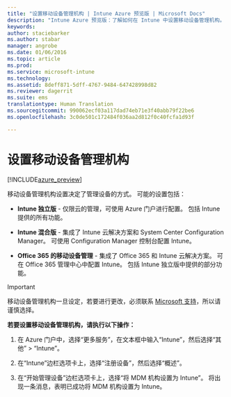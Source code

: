 ```yaml
---
title: "设置移动设备管理机构 | Intune Azure 预览版 | Microsoft Docs"
description: "Intune Azure 预览版：了解如何在 Intune 中设置移动设备管理机构。 "
keywords: 
author: staciebarker
ms.author: stabar
manager: angrobe
ms.date: 01/06/2016
ms.topic: article
ms.prod: 
ms.service: microsoft-intune
ms.technology: 
ms.assetid: 8deff871-5dff-4767-9484-647428998d82
ms.reviewer: dagerrit
ms.suite: ems
translationtype: Human Translation
ms.sourcegitcommit: 990062ecf03a117dad74eb71e3f40abb79f22be6
ms.openlocfilehash: 3c0de501c172484f036aa2d812f0c40fcfa1d93f

---
```


# <a name="set-the-mobile-device-management-authority"></a>设置移动设备管理机构 

[!INCLUDE[azure_preview](../includes/azure_preview.md)]

移动设备管理机构设置决定了管理设备的方式。 可能的设置包括：

- **Intune 独立版** - 仅限云的管理，可使用 Azure 门户进行配置。 包括 Intune 提供的所有功能。

- **Intune 混合版** - 集成了 Intune 云解决方案和 System Center Configuration Manager。 可使用 Configuration Manager 控制台配置 Intune。

- **Office 365 的移动设备管理** - 集成了 Office 365 和 Intune 云解决方案。 可在 Office 365 管理中心中配置 Intune。 包括 Intune 独立版中提供的部分功能。

>[!IMPORTANT]
>移动设备管理机构一旦设定，若要进行更改，必须联系 [Microsoft 支持](https://docs.microsoft.com/intune/troubleshoot/how-to-get-support-for-microsoft-intune)，所以请谨慎选择。

**若要设置移动设备管理机构，请执行以下操作：**

1. 在 Azure 门户中，选择“更多服务”，在文本框中输入“Intune”，然后选择“其他” > “Intune”。

2. 在“Intune”边栏选项卡上，选择“注册设备”，然后选择“概述”。

3. 在“开始管理设备”边栏选项卡上，选择“将 MDM 机构设置为 Intune”。 将出现一条消息，表明已成功将 MDM 机构设置为 Intune。



<!--HONumber=Feb17_HO1-->


